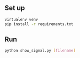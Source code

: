 ## Set up
```bash
virtualenv venv
pip install -r requirements.txt
```

## Run
```bash
python show_signal.py [filename]
```